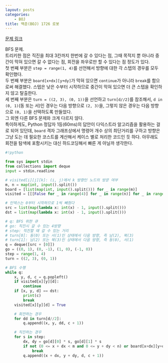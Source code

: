 ```yaml
---
layout: posts
categories:
    - BOJ
title: 백준(BOJ) 1726 로봇
---
```


[문제 링크](https://www.acmicpc.net/problem/1726)

BFS 문제.  
트리키한 점은 직진을 최대 3칸까지 한번에 갈 수 있다는 점, 그때 목적지 뿐 아니라 중간이 막혀 있으면 갈 수 없다는 점, 회전을 좌우로만 할 수 있다는 점 정도가 있다.  
첫 번째 부분은 `step = range(1, 4)`를 선언해서 방향에 대한 각 스텝의 경우를 모두 확인했다.  
두 번째 부분은 `board[x+dx][y+dy]`가 막혀 있으면 `continue`가 아니라 `break`를 함으로써 해결했다. 스텝은 낮은 수부터 시작하므로 중간이 막혀 있으면 더 큰 스텝을 확인하지 않고 탈출한다.  
세 번째 부분은 `turn = ((2, 3), (0, 1))`을 선언하고 `turn[d//2]`를 참조해서, `d in (0, 1)`(동 또는 서)인 경우는 다음 방향으로 `(2, 3)`을, 그렇지 않은 경우는 다음 방향으로 `(0, 1)`을 선택하도록 만들었다.  
그 외엔 다른 BFS 문제와 크게 다르지 않다.  
특이하게도, Python 정답자 1등(60ms)의 답안이 다익스트라 알고리즘을 활용하는 걸로 되어 있던데, `board` 격자 그래프상에서 명령어 개수 상의 최단거리를 구하고 방향은 그냥 도는 데 필요한 코스트를 계산해서 케이스 별로 처리한 코드인 듯 하다. 아무래도 회전을 탐색에 포함시키는 대신 하드코딩해서 빠른 게 아닐까 생각한다.  


```python
#!python

from sys import stdin
from collections import deque
input = stdin.readline

# visited[i][j][k]: (i, j)에서 k 방향인 노드의 방문 여부
m, n = map(int, input().split())
board = [list(map(int, input().split())) for _ in range(m)]
visited = [[[False for _ in range(4)] for _ in range(n)] for _ in range(m)]

# 인덱스는 0부터 시작하므로 1씩 빼줬다
src = list(map(lambda x: int(x) - 1, input().split()))
dst = list(map(lambda x: int(x) - 1, input().split()))

# q: BFS 위한 큐
# go: 직진시 갈 수 있는 4방향
# step: 직진할 때 갈 수 있는 거리
# turn[0]: 동(0) 또는 서(1)인 상태에서 다음 방향, 즉 남(2), 북(3)
# turn[1]: 남(2) 또는 북(3)인 상태에서 다음 방향, 즉 동(0), 서(1)
q = deque([src + [0]])
go = ((0, 1), (0, -1), (1, 0), (-1, 0))
step = range(1, 4)
turn = ((2, 3), (0, 1))

# BFS 수행
while q:
    x, y, d, c = q.popleft()
    if visited[x][y][d]:
        continue
    if [x, y, d] == dst:
        print(c)
        break
    visited[x][y][d] = True

    # 회전하는 경우
    for dd in turn[d//2]:
        q.append((x, y, dd, c + 1))

    # 직진하는 경우
    for s in step:
        dx, dy = go[d][0] * s, go[d][1] * s
        if not (0 <= x + dx < m and 0 <= y + dy < n) or board[x+dx][y+dy]:
            break
        q.append((x + dx, y + dy, d, c + 1))

```
